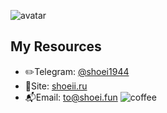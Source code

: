 ![avatar](https://shoeii.ru/wp-content/uploads/2023/05/cropped-IMG_20230523_140822_117.jpg)

## My Resources 
* ✏️Telegram: [@shoei1944](https://t.me/shoei1944)
* 📰Site: [shoeii.ru](https://shoeii.ru) 
* 📬Email: [to@shoei.fun](mailto:me@shoeii.ru) 
![coffee](https://img.shields.io/badge/buy%20me-beer-green)




